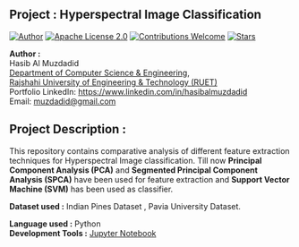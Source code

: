 ## Project : Hyperspectral Image Classification

[![Author](https://img.shields.io/badge/Author-Hasib%20Al%20Muzdadid-blue)](https://github.com/HasibAlMuzdadid)
[![Apache License 2.0](https://img.shields.io/badge/License-Apache%20License%202.0-important)](https://github.com/HasibAlMuzdadid/Hyperspectral-Image-Classification/blob/main/LICENSE)
[![Contributions Welcome](https://img.shields.io/badge/Contributions-Welcome-brightgreen.svg?style=flat)](https://github.com/HasibAlMuzdadid/Hyperspectral-Image-Classification)
[![Stars](https://img.shields.io/github/stars/HasibAlMuzdadid/Hyperspectral-Image-Classification.svg?style=social)](https://github.com/HasibAlMuzdadid/Hyperspectral-Image-Classification/stargazers)


**Author :** </br>
Hasib Al Muzdadid</br>
[Department of Computer Science & Engineering](https://www.cse.ruet.ac.bd/), </br>
[Rajshahi University of Engineering & Technology (RUET)](https://www.ruet.ac.bd/) </br>
Portfolio
LinkedIn: https://www.linkedin.com/in/hasibalmuzdadid </br>
Email: muzdadid@gmail.com


## Project Description :
This repository contains comparative analysis of different feature extraction techniques for Hyperspectral Image classification. Till now **Principal Component Analysis (PCA)** and **Segmented Principal Component Analysis (SPCA)** have been used for feature extraction and **Support Vector Machine (SVM)** has been used as classifier. 

**Dataset used :** Indian Pines Dataset , Pavia University Dataset.  </br>

**Language used :** Python </br>
**Development Tools :** [Jupyter Notebook](https://jupyter.org/)</br>

 
